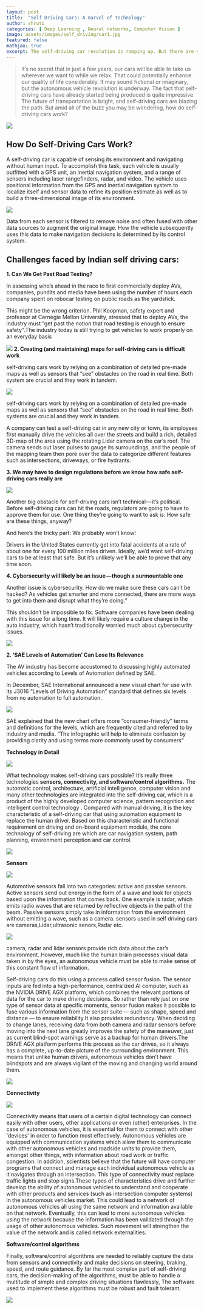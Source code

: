 ```yaml
---
layout: post
title:  "Self Driving Cars: A marvel of technology"
author: shruti
categories: [ Deep Learning , Neural networks, Computer Vision ]
image: assets/images/self_driving/car1.jpg
featured: false
mathjax: true
excerpt: The self-driving car revolution is ramping up. But there are still a few obstacles standing in the way.
---
```

>It’s no secret that in just a few years, our cars will be able to take us wherever we want to while we relax. That could potentially enhance our quality of life considerably. It may sound fictional or imaginary, but the autonomous vehicle revolution is underway. The fact that self-driving cars have already started being produced is quite impressive. The future of transportation is bright, and self-driving cars are blazing the path. But amid all of the buzz you may be wondering, how do self-driving cars work?

![](/assets/images/self_driving/car2.jpeg)
## How Do Self-Driving Cars Work?
A self-driving car is capable of sensing its environment and navigating without human input. To accomplish this task, each vehicle is usually outfitted with a GPS unit, an inertial navigation system, and a range of sensors including laser rangefinders, radar, and video.  The vehicle uses positional information from the GPS and inertial navigation system to localize itself and sensor data to refine its position estimate as well as to build a three-dimensional image of its environment.

![](/assets/images/self_driving/car3.png)

Data from each sensor is filtered to remove noise and often fused with other data sources to augment the original image. How the vehicle subsequently uses this data to make navigation decisions is determined by its control system.

## Challenges faced by Indian self driving cars:

**1. Can We Get Past Road Testing?**

In assessing who’s ahead in the race to first commercially deploy AVs, companies, pundits and media have been using the number of hours each company spent on robocar testing on public roads as the yardstick.

This might be the wrong criterion. Phil Koopman, safety expert and professor at Carnegie Mellon University, stressed that to deploy AVs, the industry must “get past the notion that road testing is enough to ensure safety".The industry today is still trying to get vehicles to work properly on an everyday basis

![](/assets/images/self_driving/car4.jpg)
 **2. Creating (and maintaining) maps for self-driving cars is difficult work**

self-driving cars work by relying on a combination of detailed pre-made maps as well as sensors that “see” obstacles on the road in real time.
Both system are crucial and they work in tandem.

![](/assets/images/self_driving/car5.png)

 self-driving cars work by relying on a combination of detailed pre-made maps as well as sensors that “see” obstacles on the road in real time. Both systems are crucial and they work in tandem.

A company can test a self-driving car in any new city or town, its employees first manually drive the vehicles all over the streets and build a rich, detailed 3D-map of the area using the rotating Lidar camera on the car’s roof. The camera sends out laser pulses to gauge its surroundings, and the people of the mapping team then pore over the data to categorize different features such as intersections, driveways, or fire hydrants.

**3. We may have to design regulations before we know how safe self-driving cars really are**

![](/assets/images/self_driving/car6.jpg)

Another big obstacle for self-driving cars isn’t technical — it’s political. Before self-driving cars can hit the roads, regulators are going to have to approve them for use. One thing they’re going to want to ask is: How safe are these things, anyway?

And here’s the tricky part: We probably won’t know!

Drivers in the United States currently get into fatal accidents at a rate of about one for every 100 million miles driven. Ideally, we’d want self-driving cars to be at least that safe. But it’s unlikely we’ll be able to prove that any time soon.

**4. Cybersecurity will likely be an issue — though a surmountable one**

Another issue is cybersecurity. How do we make sure these cars can’t be hacked? As vehicles get smarter and more connected, there are more ways to get into them and disrupt what they’re doing.”

This shouldn’t be impossible to fix. Software companies have been dealing with this issue for a long time. It will likely require a culture change in the auto industry, which hasn’t traditionally worried much about cybersecurity issues.

![](/assets/images/self_driving/car8.jpg)


**2. ‘SAE Levels of Automation’ Can Lose Its Relevance**

The AV industry has become accustomed to discussing highly automated vehicles according to Levels of Automation defined by SAE.

In December, SAE International announced a new visual chart for use with its J3016 “Levels of Driving Automation” standard that defines six levels from no automation to full automation.

![](/assets/images/self_driving/car10.png)

SAE explained that the new chart offers more “consumer-friendly” terms and definitions for the levels, which are frequently cited and referred to by industry and media. “The infographic will help to eliminate confusion by providing clarity and using terms more commonly used by consumers"

**Technology in Detail**

![](/assets/images/self_driving/carc.jpg)

What technology makes self-driving cars possible? It’s really three technologies **sensors, connectivity, and software/control algorithms.** The automatic control, architecture, artificial intelligence, computer vision and many other technologies are integrated into the self-driving car, which is a product of the highly developed computer science, pattern recognition and intelligent control technology . Compared with manual driving, it is the key characteristic of a self-driving car that using automation equipment to replace the human driver. Based on this characteristic and functional requirement on driving and on-board equipment module, the core technology of self-driving are which are car navigation system, path planning, environment perception and car control.

![](/assets/images/self_driving/car16.jpg)


**Sensors**

![](/assets/images/self_driving/card.jpg)


Automotive sensors fall into two categories: active and passive sensors.
Active sensors send out energy in the form of a wave and look for objects based upon the information that comes back. One example is radar, which emits radio waves that are returned by reflective objects in the path of the beam.
Passive sensors simply take in information from the environment without emitting a wave, such as a camera.
sensors used in self driving cars are cameras,Lidar,ultrasonic senors,Radar etc.

![](/assets/images/self_driving/car14.png)


camera, radar and lidar sensors provide rich data about the car’s environment. However, much like the human brain processes visual data taken in by the eyes, an autonomous vehicle must be able to make sense of this constant flow of information.

Self-driving cars do this using a process called sensor fusion. The sensor inputs are fed into a high-performance, centralized AI computer, such as the NVIDIA DRIVE AGX platform, which combines the relevant portions of data for the car to make driving decisions.
So rather than rely just on one type of sensor data at specific moments, sensor fusion makes it possible to fuse various information from the sensor suite — such as shape, speed and distance — to ensure reliability.It also provides redundancy. When deciding to change lanes, receiving data from both camera and radar sensors before moving into the next lane greatly improves the safety of the maneuver, just as current blind-spot warnings serve as a backup for human drivers.The DRIVE AGX platform performs this process as the car drives, so it always has a complete, up-to-date picture of the surrounding environment. This means that unlike human drivers, autonomous vehicles don’t have blindspots and are always vigilant of the moving and changing world around them.



![](/assets/images/self_driving/car12.jpg)

**Connectivity**

![](/assets/images/self_driving/car13.jpg)

Connectivity means that users of a certain digital technology can connect easily with other users, other applications or even (other) enterprises. In the case of autonomous vehicles, it is essential for them to connect with other 'devices' in order to function most effectively. Autonomous vehicles are equipped with communication systems which allow them to communicate with other autonomous vehicles and roadside units to provide them, amongst other things, with information about road work or traffic congestion. In addition, scientists believe that the future will have computer programs that connect and manage each individual autonomous vehicle as it navigates through an intersection. This type of connectivity must replace traffic lights and stop signs.These types of characteristics drive and further develop the ability of autonomous vehicles to understand and cooperate with other products and services (such as intersection computer systems) in the autonomous vehicles market. This could lead to a network of autonomous vehicles all using the same network and information available on that network. Eventually, this can lead to more autonomous vehicles using the network because the information has been validated through the usage of other autonomous vehicles. Such movement  will strengthen the value of the network and is called network externalities.


**Software/control algorithms**

Finally, software/control algorithms are needed to reliably capture the data from sensors and connectivity and make decisions on steering, braking, speed, and route guidance.  By far the most complex part of self-driving cars, the decision-making of the algorithms, must be able to handle a multitude of simple and complex driving situations flawlessly, The software used to implement these algorithms must be robust and fault tolerant.

![](/assets/images/self_driving/car15.png)

